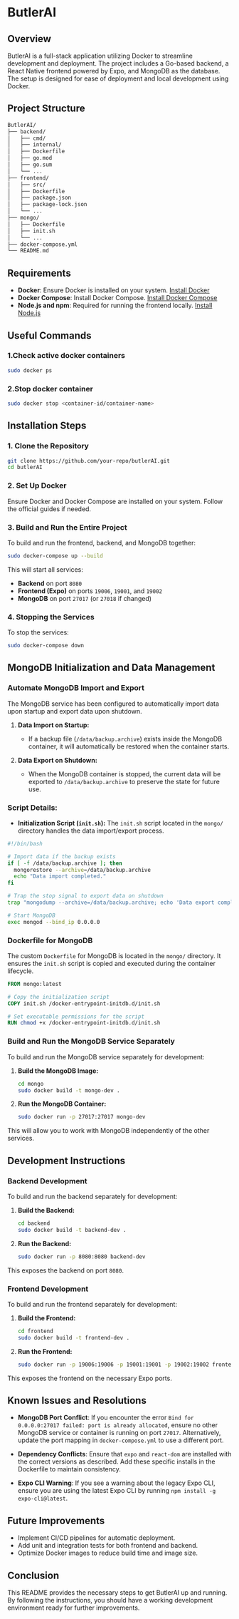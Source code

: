 # ButlerAI

## Overview
ButlerAI is a full-stack application utilizing Docker to streamline development and deployment. The project includes a Go-based backend, a React Native frontend powered by Expo, and MongoDB as the database. The setup is designed for ease of deployment and local development using Docker.

## Project Structure
```bash
ButlerAI/
├── backend/
│   ├── cmd/
│   ├── internal/
│   ├── Dockerfile
│   ├── go.mod
│   ├── go.sum
│   └── ...
├── frontend/
│   ├── src/
│   ├── Dockerfile
│   ├── package.json
│   ├── package-lock.json
│   └── ...
├── mongo/
│   ├── Dockerfile
│   ├── init.sh
│   └── ...
├── docker-compose.yml
└── README.md
```

## Requirements
- **Docker**: Ensure Docker is installed on your system. [Install Docker](https://docs.docker.com/get-docker/)
- **Docker Compose**: Install Docker Compose. [Install Docker Compose](https://docs.docker.com/compose/install/)
- **Node.js and npm**: Required for running the frontend locally. [Install Node.js](https://nodejs.org/)

## Useful Commands

### 1.Check active docker containers
```bash
sudo docker ps
``` 

### 2.Stop docker container
```bash
sudo docker stop <container-id/container-name>
``` 



## Installation Steps

### 1. Clone the Repository
```bash
git clone https://github.com/your-repo/butlerAI.git
cd butlerAI
```

### 2. Set Up Docker
Ensure Docker and Docker Compose are installed on your system. Follow the official guides if needed.

### 3. Build and Run the Entire Project

To build and run the frontend, backend, and MongoDB together:

```bash
sudo docker-compose up --build
```

This will start all services:
- **Backend** on port `8080`
- **Frontend (Expo)** on ports `19006`, `19001`, and `19002`
- **MongoDB** on port `27017` (or `27018` if changed)

### 4. Stopping the Services
To stop the services:

```bash
sudo docker-compose down
```

## MongoDB Initialization and Data Management

### Automate MongoDB Import and Export

The MongoDB service has been configured to automatically import data upon startup and export data upon shutdown.

1. **Data Import on Startup:**
   - If a backup file (`/data/backup.archive`) exists inside the MongoDB container, it will automatically be restored when the container starts.

2. **Data Export on Shutdown:**
   - When the MongoDB container is stopped, the current data will be exported to `/data/backup.archive` to preserve the state for future use.

### Script Details:
- **Initialization Script (`init.sh`):**
  The `init.sh` script located in the `mongo/` directory handles the data import/export process.

```bash
#!/bin/bash

# Import data if the backup exists
if [ -f /data/backup.archive ]; then
  mongorestore --archive=/data/backup.archive
  echo "Data import completed."
fi

# Trap the stop signal to export data on shutdown
trap "mongodump --archive=/data/backup.archive; echo 'Data export completed.'" SIGTERM

# Start MongoDB
exec mongod --bind_ip 0.0.0.0
```

### Dockerfile for MongoDB
The custom `Dockerfile` for MongoDB is located in the `mongo/` directory. It ensures the `init.sh` script is copied and executed during the container lifecycle.

```Dockerfile
FROM mongo:latest

# Copy the initialization script
COPY init.sh /docker-entrypoint-initdb.d/init.sh

# Set executable permissions for the script
RUN chmod +x /docker-entrypoint-initdb.d/init.sh
```

### Build and Run the MongoDB Service Separately

To build and run the MongoDB service separately for development:

1. **Build the MongoDB Image:**
   ```bash
   cd mongo
   sudo docker build -t mongo-dev .
   ```

2. **Run the MongoDB Container:**
   ```bash
   sudo docker run -p 27017:27017 mongo-dev
   ```

This will allow you to work with MongoDB independently of the other services.

## Development Instructions

### Backend Development
To build and run the backend separately for development:

1. **Build the Backend:**
   ```bash
   cd backend
   sudo docker build -t backend-dev .
   ```

2. **Run the Backend:**
   ```bash
   sudo docker run -p 8080:8080 backend-dev
   ```

This exposes the backend on port `8080`.

### Frontend Development
To build and run the frontend separately for development:

1. **Build the Frontend:**
   ```bash
   cd frontend
   sudo docker build -t frontend-dev .
   ```

2. **Run the Frontend:**
   ```bash
   sudo docker run -p 19006:19006 -p 19001:19001 -p 19002:19002 frontend-dev
   ```

This exposes the frontend on the necessary Expo ports.

## Known Issues and Resolutions

- **MongoDB Port Conflict**: If you encounter the error `Bind for 0.0.0.0:27017 failed: port is already allocated`, ensure no other MongoDB service or container is running on port `27017`. Alternatively, update the port mapping in `docker-compose.yml` to use a different port.

- **Dependency Conflicts**: Ensure that `expo` and `react-dom` are installed with the correct versions as described. Add these specific installs in the Dockerfile to maintain consistency.

- **Expo CLI Warning**: If you see a warning about the legacy Expo CLI, ensure you are using the latest Expo CLI by running `npm install -g expo-cli@latest`.

## Future Improvements
- Implement CI/CD pipelines for automatic deployment.
- Add unit and integration tests for both frontend and backend.
- Optimize Docker images to reduce build time and image size.

## Conclusion
This README provides the necessary steps to get ButlerAI up and running. By following the instructions, you should have a working development environment ready for further improvements.



